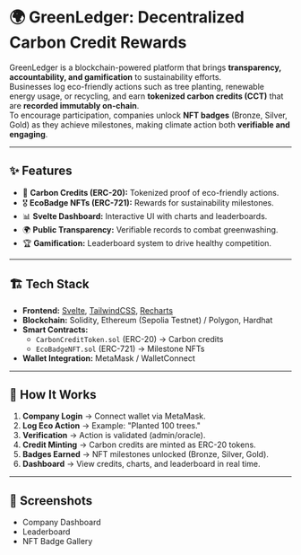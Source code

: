 # 🌍 GreenLedger: Decentralized Carbon Credit Rewards

GreenLedger is a blockchain-powered platform that brings **transparency, accountability, and gamification** to sustainability efforts.  
Businesses log eco-friendly actions such as tree planting, renewable energy usage, or recycling, and earn **tokenized carbon credits (CCT)** that are **recorded immutably on-chain**.  
To encourage participation, companies unlock **NFT badges** (Bronze, Silver, Gold) as they achieve milestones, making climate action both **verifiable and engaging**.  

---

## ✨ Features
- 🌱 **Carbon Credits (ERC-20):** Tokenized proof of eco-friendly actions.  
- 🎖️ **EcoBadge NFTs (ERC-721):** Rewards for sustainability milestones.  
- 📊 **Svelte Dashboard:** Interactive UI with charts and leaderboards.  
- 🌍 **Public Transparency:** Verifiable records to combat greenwashing.  
- 🏆 **Gamification:** Leaderboard system to drive healthy competition.  

---

## 🏗️ Tech Stack
- **Frontend:** [Svelte](https://svelte.dev/), [TailwindCSS](https://tailwindcss.com/), [Recharts](https://recharts.org/)  
- **Blockchain:** Solidity, Ethereum (Sepolia Testnet) / Polygon, Hardhat  
- **Smart Contracts:**  
  - `CarbonCreditToken.sol` (ERC-20) → Carbon credits  
  - `EcoBadgeNFT.sol` (ERC-721) → Milestone NFTs  
- **Wallet Integration:** MetaMask / WalletConnect  

---

## 🚀 How It Works
1. **Company Login** → Connect wallet via MetaMask.  
2. **Log Eco Action** → Example: "Planted 100 trees."  
3. **Verification** → Action is validated (admin/oracle).  
4. **Credit Minting** → Carbon credits are minted as ERC-20 tokens.  
5. **Badges Earned** → NFT milestones unlocked (Bronze, Silver, Gold).  
6. **Dashboard** → View credits, charts, and leaderboard in real time.  

---

## 📸 Screenshots
- Company Dashboard  
- Leaderboard  
- NFT Badge Gallery  

